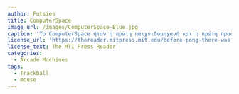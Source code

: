 ```yaml
---
author: Futsies
title: ComputerSpace
image_url: /images/ComputerSpace-Blue.jpg
caption: 'Το ComputerSpace ήταν η πρώτη παιχνιδομηχανή και η πρώτη προσπάθεια των Nutting Associates να εμπορευματοποιήσουν των βίντεο παιχνιδιών και των arcade. Ο τρόπος διεπαφής με την παιχνιδομηχανή ήταν απλοήκη, καθώς το παιχνίδι δεν ήταν απαιτητικο στα controls, και ο εξωτερικός σχεδιασμός του ήταν αρκετά "φουτουριστικός" για την εποχή του, πράγμα που θα έλκει αρκετά άτομα που τους ενδιαφέρει η επιστημονική φαντασία.'
license_url: 'https://thereader.mitpress.mit.edu/before-pong-there-was-computer-space/'
license_text: The MTI Press Reader
categories:
  - Arcade Machines
tags:
  - Trackball
  - mouse
---
```

